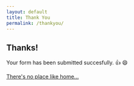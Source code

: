 ```yaml
---
layout: default
title: Thank You
permalink: /thankyou/
---
```


## Thanks!


Your form has been submitted succesfully. :+1:  :smile:


[There's no place like home...](/)